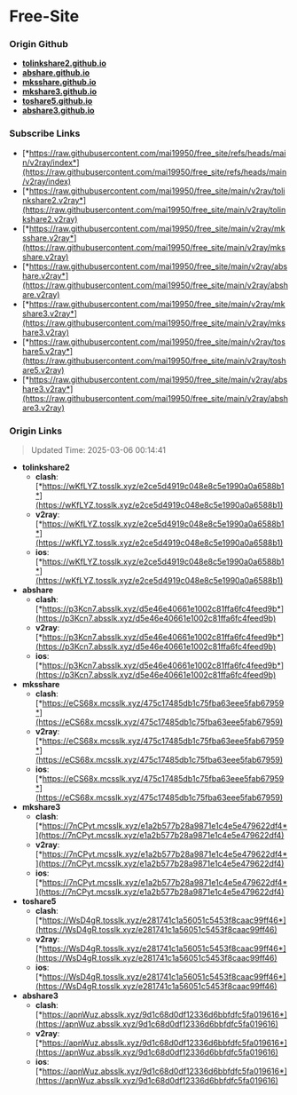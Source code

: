 # Free-Site

### Origin Github

- [**tolinkshare2.github.io**](https://github.com/tolinkshare2/tolinkshare2.github.io)
- [**abshare.github.io**](https://github.com/abshare/abshare.github.io)
- [**mksshare.github.io**](https://github.com/mksshare/mksshare.github.io)
- [**mkshare3.github.io**](https://github.com/mkshare3/mkshare3.github.io)
- [**toshare5.github.io**](https://github.com/toshare5/toshare5.github.io)
- [**abshare3.github.io**](https://github.com/abshare3/abshare3.github.io)

### Subscribe Links

- [*https://raw.githubusercontent.com/mai19950/free_site/refs/heads/main/v2ray/index*](https://raw.githubusercontent.com/mai19950/free_site/refs/heads/main/v2ray/index)
- [*https://raw.githubusercontent.com/mai19950/free_site/main/v2ray/tolinkshare2.v2ray*](https://raw.githubusercontent.com/mai19950/free_site/main/v2ray/tolinkshare2.v2ray)
- [*https://raw.githubusercontent.com/mai19950/free_site/main/v2ray/mksshare.v2ray*](https://raw.githubusercontent.com/mai19950/free_site/main/v2ray/mksshare.v2ray)
- [*https://raw.githubusercontent.com/mai19950/free_site/main/v2ray/abshare.v2ray*](https://raw.githubusercontent.com/mai19950/free_site/main/v2ray/abshare.v2ray)
- [*https://raw.githubusercontent.com/mai19950/free_site/main/v2ray/mkshare3.v2ray*](https://raw.githubusercontent.com/mai19950/free_site/main/v2ray/mkshare3.v2ray)
- [*https://raw.githubusercontent.com/mai19950/free_site/main/v2ray/toshare5.v2ray*](https://raw.githubusercontent.com/mai19950/free_site/main/v2ray/toshare5.v2ray)
- [*https://raw.githubusercontent.com/mai19950/free_site/main/v2ray/abshare3.v2ray*](https://raw.githubusercontent.com/mai19950/free_site/main/v2ray/abshare3.v2ray)

### Origin Links

> Updated Time: 2025-03-06 00:14:41

- **tolinkshare2**
  - **clash**: [*https://wKfLYZ.tosslk.xyz/e2ce5d4919c048e8c5e1990a0a6588b1*](https://wKfLYZ.tosslk.xyz/e2ce5d4919c048e8c5e1990a0a6588b1)
  - **v2ray**: [*https://wKfLYZ.tosslk.xyz/e2ce5d4919c048e8c5e1990a0a6588b1*](https://wKfLYZ.tosslk.xyz/e2ce5d4919c048e8c5e1990a0a6588b1)
  - **ios**: [*https://wKfLYZ.tosslk.xyz/e2ce5d4919c048e8c5e1990a0a6588b1*](https://wKfLYZ.tosslk.xyz/e2ce5d4919c048e8c5e1990a0a6588b1)
- **abshare**
  - **clash**: [*https://p3Kcn7.absslk.xyz/d5e46e40661e1002c81ffa6fc4feed9b*](https://p3Kcn7.absslk.xyz/d5e46e40661e1002c81ffa6fc4feed9b)
  - **v2ray**: [*https://p3Kcn7.absslk.xyz/d5e46e40661e1002c81ffa6fc4feed9b*](https://p3Kcn7.absslk.xyz/d5e46e40661e1002c81ffa6fc4feed9b)
  - **ios**: [*https://p3Kcn7.absslk.xyz/d5e46e40661e1002c81ffa6fc4feed9b*](https://p3Kcn7.absslk.xyz/d5e46e40661e1002c81ffa6fc4feed9b)
- **mksshare**
  - **clash**: [*https://eCS68x.mcsslk.xyz/475c17485db1c75fba63eee5fab67959*](https://eCS68x.mcsslk.xyz/475c17485db1c75fba63eee5fab67959)
  - **v2ray**: [*https://eCS68x.mcsslk.xyz/475c17485db1c75fba63eee5fab67959*](https://eCS68x.mcsslk.xyz/475c17485db1c75fba63eee5fab67959)
  - **ios**: [*https://eCS68x.mcsslk.xyz/475c17485db1c75fba63eee5fab67959*](https://eCS68x.mcsslk.xyz/475c17485db1c75fba63eee5fab67959)
- **mkshare3**
  - **clash**: [*https://7nCPyt.mcsslk.xyz/e1a2b577b28a9871e1c4e5e479622df4*](https://7nCPyt.mcsslk.xyz/e1a2b577b28a9871e1c4e5e479622df4)
  - **v2ray**: [*https://7nCPyt.mcsslk.xyz/e1a2b577b28a9871e1c4e5e479622df4*](https://7nCPyt.mcsslk.xyz/e1a2b577b28a9871e1c4e5e479622df4)
  - **ios**: [*https://7nCPyt.mcsslk.xyz/e1a2b577b28a9871e1c4e5e479622df4*](https://7nCPyt.mcsslk.xyz/e1a2b577b28a9871e1c4e5e479622df4)
- **toshare5**
  - **clash**: [*https://WsD4gR.tosslk.xyz/e281741c1a56051c5453f8caac99ff46*](https://WsD4gR.tosslk.xyz/e281741c1a56051c5453f8caac99ff46)
  - **v2ray**: [*https://WsD4gR.tosslk.xyz/e281741c1a56051c5453f8caac99ff46*](https://WsD4gR.tosslk.xyz/e281741c1a56051c5453f8caac99ff46)
  - **ios**: [*https://WsD4gR.tosslk.xyz/e281741c1a56051c5453f8caac99ff46*](https://WsD4gR.tosslk.xyz/e281741c1a56051c5453f8caac99ff46)
- **abshare3**
  - **clash**: [*https://apnWuz.absslk.xyz/9d1c68d0df12336d6bbfdfc5fa019616*](https://apnWuz.absslk.xyz/9d1c68d0df12336d6bbfdfc5fa019616)
  - **v2ray**: [*https://apnWuz.absslk.xyz/9d1c68d0df12336d6bbfdfc5fa019616*](https://apnWuz.absslk.xyz/9d1c68d0df12336d6bbfdfc5fa019616)
  - **ios**: [*https://apnWuz.absslk.xyz/9d1c68d0df12336d6bbfdfc5fa019616*](https://apnWuz.absslk.xyz/9d1c68d0df12336d6bbfdfc5fa019616)
